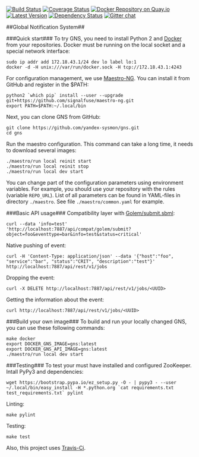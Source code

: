 [![Build Status](https://travis-ci.org/yandex-sysmon/gns.svg?branch=master)](https://travis-ci.org/yandex-sysmon/gns)
[![Coverage Status](https://coveralls.io/repos/yandex-sysmon/gns/badge.png?branch=master)](https://coveralls.io/r/yandex-sysmon/gns?branch=master)
[![Docker Repository on Quay.io](https://quay.io/repository/yandexsysmon/gns/status "Docker Repository on Quay.io")](https://quay.io/repository/yandexsysmon/gns)
[![Latest Version](https://pypip.in/v/gns/badge.png)](https://pypi.python.org/pypi/gns/)
[![Dependency Status](https://gemnasium.com/yandex-sysmon/gns.svg)](https://gemnasium.com/yandex-sysmon/gns)
[![Gitter chat](https://badges.gitter.im/yandex-sysmon/gns.png)](https://gitter.im/yandex-sysmon/gns)


##Global Notification System##


###Quick start###
To try GNS, you need to install Python 2 and [Docker](http://docker.io) from your repositories.
Docker must be running on the local socket and a special network interface:
```
sudo ip addr add 172.18.43.1/24 dev lo label lo:1
docker -d -H unix:///var/run/docker.sock -H tcp://172.18.43.1:4243
```
For configuration management, we use [Maestro-NG](https://github.com/signalfuse/maestro-ng).
You can install it from GitHub and register in the $PATH:
```
python2 `which pip` install --user --upgrade git+https://github.com/signalfuse/maestro-ng.git
export PATH=$PATH:~/.local/bin
```
Next, you can clone GNS from GitHub:
```
git clone https://github.com/yandex-sysmon/gns.git
cd gns
```
Run the maestro configuration. This command can take a long time, it needs to download several images:
```
./maestro/run local reinit start
./maestro/run local reinit stop
./maestro/run local dev start
```
You can change part of the configuration parameters using environment variables. For example, you should use your repository with the rules (variable `REPO_URL`). List of all parameters can be found in YAML-files in directory `./maestro`. See file `./maestro/common.yaml` for example.


###Basic API usage###
Compatibility layer with [Golem/submit.sbml](http://nda.ya.ru/3QTLzG):
```
curl --data 'info=test' 'http://localhost:7887/api/compat/golem/submit?object=foo&eventtype=bar&info=test&status=critical'
```

Native pushing of event:
```
curl -H 'Content-Type: application/json' --data '{"host":"foo", "service":"bar", "status":"CRIT", "description":"test"}' http://localhost:7887/api/rest/v1/jobs
```
Dropping the event:
```
curl -X DELETE http://localhost:7887/api/rest/v1/jobs/<UUID>
```
Getting the information about the event:
```
curl http://localhost:7887/api/rest/v1/jobs/<UUID>
```

###Build your own image###
To build and run your locally changed GNS, you can use these following commands:
```
make docker
export DOCKER_GNS_IMAGE=gns:latest
export DOCKER_GNS_API_IMAGE=gns:latest
./maestro/run local dev start
```

###Testing###
To test your must have installed and configured ZooKeeper.
Intall PyPy3 and dependencies:
```
wget https://bootstrap.pypa.io/ez_setup.py -O - | pypy3 - --user
~/.local/bin/easy_install -H *.python.org `cat requirements.txt test_requirements.txt` pylint
```
Linting:
```
make pylint
```
Testing:
```
make test
```
Also, this project uses [Travis-Ci](https://travis-ci.org/yandex-sysmon/gns).
